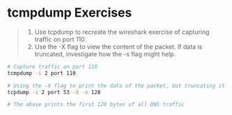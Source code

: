 # tcmpdump Exercises

> 1. Use tcpdump to recreate the wireshark exercise of capturing traffic on port 110.
> 2. Use the -X flag to view the content of the packet. If data is truncated, investigate
how the -s flag might help.

```bash
# Capture traffic on port 110
tcmpdump -i 2 port 110

# Using the -X flag to print the data of the packet, but truncating it to a shorter length (-s) and only getting one
tcpdump -i 2 port 53 -X -s 128

# The above prints the first 128 bytes of all DNS traffic
```
